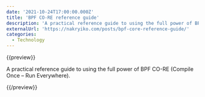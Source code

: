 ```yaml
---
date: '2021-10-24T17:00:00.000Z'
title: 'BPF CO-RE reference guide'
description: 'A practical reference guide to using the full power of BPF CO-RE (Compile Once – Run Everywhere).'
externalUrl: 'https://nakryiko.com/posts/bpf-core-reference-guide/'
categories:
  - Technology
---
```


{{preview}}

A practical reference guide to using the full power of BPF CO-RE (Compile Once – Run Everywhere).

{{/preview}}
